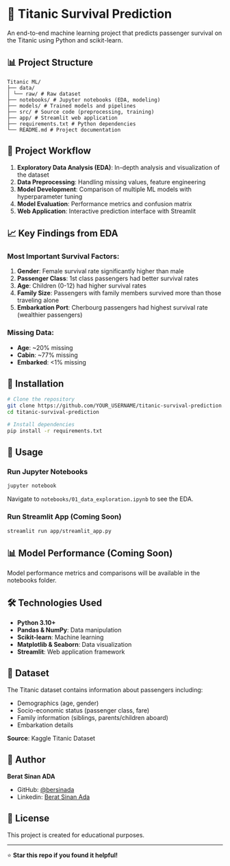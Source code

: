 
# 🚢 Titanic Survival Prediction

An end-to-end machine learning project that predicts passenger survival on the Titanic using Python and scikit-learn.

## 📊 Project Structure

```
Titanic ML/
├── data/
│ └── raw/ # Raw dataset
├── notebooks/ # Jupyter notebooks (EDA, modeling)
├── models/ # Trained models and pipelines
├── src/ # Source code (preprocessing, training)
├── app/ # Streamlit web application
├── requirements.txt # Python dependencies
└── README.md # Project documentation
```

## 🎯 Project Workflow

1. **Exploratory Data Analysis (EDA)**: In-depth analysis and visualization of the dataset
2. **Data Preprocessing**: Handling missing values, feature engineering
3. **Model Development**: Comparison of multiple ML models with hyperparameter tuning
4. **Model Evaluation**: Performance metrics and confusion matrix
5. **Web Application**: Interactive prediction interface with Streamlit

## 📈 Key Findings from EDA

### Most Important Survival Factors:

1. **Gender**: Female survival rate significantly higher than male
2. **Passenger Class**: 1st class passengers had better survival rates
3. **Age**: Children (0-12) had higher survival rates
4. **Family Size**: Passengers with family members survived more than those traveling alone
5. **Embarkation Port**: Cherbourg passengers had highest survival rate (wealthier passengers)

### Missing Data:

- **Age**: ~20% missing
- **Cabin**: ~77% missing
- **Embarked**: <1% missing

## 🚀 Installation

```bash
# Clone the repository
git clone https://github.com/YOUR_USERNAME/titanic-survival-prediction.git
cd titanic-survival-prediction

# Install dependencies
pip install -r requirements.txt
```

## 📓 Usage

### Run Jupyter Notebooks

```bash
jupyter notebook
```

Navigate to `notebooks/01_data_exploration.ipynb` to see the EDA.

### Run Streamlit App (Coming Soon)

```bash
streamlit run app/streamlit_app.py
```

## 📊 Model Performance (Coming Soon)

Model performance metrics and comparisons will be available in the notebooks folder.

## 🛠️ Technologies Used

- **Python 3.10+**
- **Pandas & NumPy**: Data manipulation
- **Scikit-learn**: Machine learning
- **Matplotlib & Seaborn**: Data visualization
- **Streamlit**: Web application framework

## 📝 Dataset

The Titanic dataset contains information about passengers including:

- Demographics (age, gender)
- Socio-economic status (passenger class, fare)
- Family information (siblings, parents/children aboard)
- Embarkation details

**Source**: Kaggle Titanic Dataset

## 👤 Author

**Berat Sinan ADA**

- GitHub: [@bersinada](https://github.com/bersinada)
- Linkedin: [Berat Sinan Ada](https://www.linkedin.com/in/berat-sinan-ada-349673219/)

## 📄 License

This project is created for educational purposes.

---

⭐ **Star this repo if you found it helpful!**
